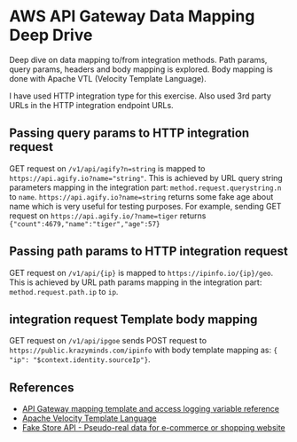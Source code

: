# AWS API Gateway Data Mapping Deep Drive

Deep dive on data mapping to/from integration methods. Path params, query params, headers and body mapping is explored.
Body mapping is done with Apache VTL (Velocity Template Language).

I have used HTTP integration type for this exercise. Also used 3rd party URLs in the HTTP integration endpoint URLs.

## Passing query params to HTTP integration request

GET request on ```/v1/api/agify?n=string``` is mapped to ```https://api.agify.io?name="string"```.
This is achieved by URL query string parameters mapping in the integration part: ```method.request.querystring.n``` to ```name```.
```https://api.agify.io?name=string``` returns some fake age about name which is very useful for testing purposes. For example,
sending GET request on ```https://api.agify.io/?name=tiger``` returns ```{"count":4679,"name":"tiger","age":57}```

    
## Passing path params to HTTP integration request

GET request on ```/v1/api/{ip}``` is mapped to ``` https://ipinfo.io/{ip}/geo ```. This is achieved by URL path params mapping in the integration part:
```method.request.path.ip``` to ```ip```.

## integration request Template body mapping
GET request on ```/v1/api/ipgoe``` sends POST request to ```https://public.krazyminds.com/ipinfo``` with body template mapping as: ```{
"ip": "$context.identity.sourceIp"}```.


## References

* [API Gateway mapping template and access logging variable reference](https://docs.aws.amazon.com/apigateway/latest/developerguide/api-gateway-mapping-template-reference.html)
* [Apache Velocity Template Language](https://velocity.apache.org/engine/devel/vtl-reference.html)
* [Fake Store API - Pseudo-real data for e-commerce or shopping website](https://fakestoreapi.com)

